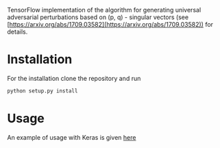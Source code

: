TensorFlow implementation of the algorithm for generating universal adversarial
perturbations based on (p, q) - singular vectors (see [https://arxiv.org/abs/1709.03582](https://arxiv.org/abs/1709.03582))
for details.

# Installation
For the installation clone the repository and run
```bash
python setup.py install
```
# Usage
An example of usage with Keras is given [here](https://github.com/KhrulkovV/singular-fool/blob/master/examples/vgg19.ipynb)
